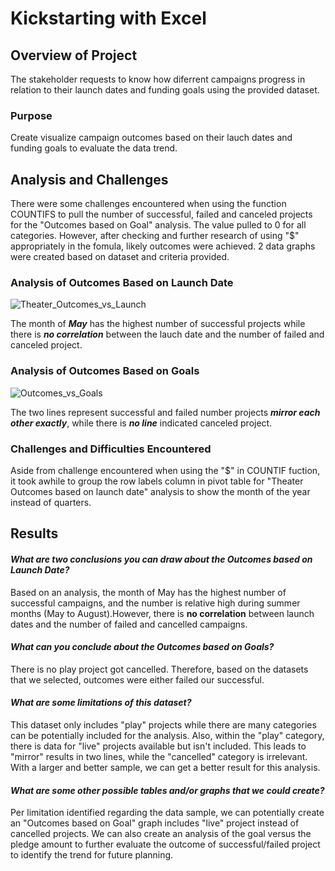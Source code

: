 # Kickstarting with Excel

## Overview of Project

The stakeholder requests to know how diferrent campaigns progress in relation to their launch dates and funding goals using the provided dataset.

### Purpose

Create visualize campaign outcomes based on their lauch dates and funding goals to evaluate the data trend.

## Analysis and Challenges

There were some challenges encountered when using the function COUNTIFS to pull the number of successful, failed and canceled projects for the "Outcomes based on Goal" analysis. The value pulled to 0 for all categories. However, after checking and further research of using "$" appropriately in the fomula, likely outcomes were achieved. 2 data graphs were created based on dataset and criteria provided.

### Analysis of Outcomes Based on Launch Date

![Theater_Outcomes_vs_Launch](https://user-images.githubusercontent.com/114631804/202930512-4d50a76a-e35e-465d-94bf-38186ce9b851.png)

The month of **_May_** has the highest number of successful projects while there is **_no correlation_** between the lauch date and the number of failed and canceled project.

### Analysis of Outcomes Based on Goals

![Outcomes_vs_Goals](https://user-images.githubusercontent.com/114631804/202930574-ff671334-d6b7-4224-af64-54a38e9d5a22.png)

The two lines represent successful and failed number projects **_mirror each other exactly_**, while there is **_no line_** indicated canceled project.

### Challenges and Difficulties Encountered

Aside from challenge encountered when using the "$" in COUNTIF fuction, it took awhile to group the row labels column in pivot table for "Theater Outcomes based on launch date" analysis to show the month of the year instead of quarters.

## Results

#### *What are two conclusions you can draw about the Outcomes based on Launch Date?*
  
  Based on an analysis, the month of May has the highest number of successful campaigns, and the number is relative high during summer months (May to August).However, there is **no correlation** between launch dates and the number of failed and cancelled campaigns.


#### *What can you conclude about the Outcomes based on Goals?*
   
   There is no play project got cancelled. Therefore, based on the datasets that we selected, outcomes were either failed our successful.


#### *What are some limitations of this dataset?* 
   
   This dataset only includes "play" projects while there are many categories can be potentially included for the analysis. Also, within the "play" category, there is data for "live" projects available but isn't included. This leads to "mirror" results in two lines, while the "cancelled" category is irrelevant. With a larger and better sample, we can get a better result for this analysis.


#### *What are some other possible tables and/or graphs that we could create?*
  
  Per limitation identified regarding the data sample, we can potentially create an "Outcomes based on Goal" graph includes "live" project instead of cancelled projects. We can also create an analysis of the goal versus the pledge amount to further evaluate the outcome of successful/failed project to identify the trend for future planning.
